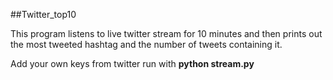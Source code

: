 ##Twitter_top10

This program listens to live twitter stream for 10 minutes and then prints out the most tweeted hashtag and the number of tweets containing it.

Add your own keys from twitter
run with **python stream.py**
